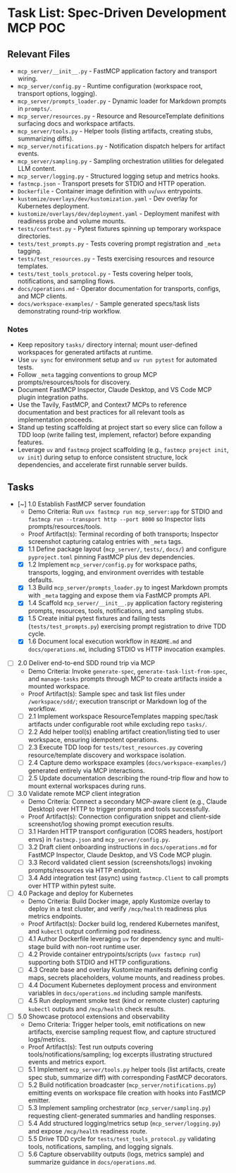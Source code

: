 # Task List: Spec-Driven Development MCP POC

## Relevant Files

- `mcp_server/__init__.py` - FastMCP application factory and transport wiring.
- `mcp_server/config.py` - Runtime configuration (workspace root, transport options, logging).
- `mcp_server/prompts_loader.py` - Dynamic loader for Markdown prompts in `prompts/`.
- `mcp_server/resources.py` - Resource and ResourceTemplate definitions surfacing docs and workspace artifacts.
- `mcp_server/tools.py` - Helper tools (listing artifacts, creating stubs, summarizing diffs).
- `mcp_server/notifications.py` - Notification dispatch helpers for artifact events.
- `mcp_server/sampling.py` - Sampling orchestration utilities for delegated LLM content.
- `mcp_server/logging.py` - Structured logging setup and metrics hooks.
- `fastmcp.json` - Transport presets for STDIO and HTTP operation.
- `Dockerfile` - Container image definition with `uv`/`uvx` entrypoints.
- `kustomize/overlays/dev/kustomization.yaml` - Dev overlay for Kubernetes deployment.
- `kustomize/overlays/dev/deployment.yaml` - Deployment manifest with readiness probe and volume mounts.
- `tests/conftest.py` - Pytest fixtures spinning up temporary workspace directories.
- `tests/test_prompts.py` - Tests covering prompt registration and `_meta` tagging.
- `tests/test_resources.py` - Tests exercising resources and resource templates.
- `tests/test_tools_protocol.py` - Tests covering helper tools, notifications, and sampling flows.
- `docs/operations.md` - Operator documentation for transports, configs, and MCP clients.
- `docs/workspace-examples/` - Sample generated specs/task lists demonstrating round-trip workflow.

### Notes

- Keep repository `tasks/` directory internal; mount user-defined workspaces for generated artifacts at runtime.
- Use `uv sync` for environment setup and `uv run pytest` for automated tests.
- Follow `_meta` tagging conventions to group MCP prompts/resources/tools for discovery.
- Document FastMCP Inspector, Claude Desktop, and VS Code MCP plugin integration paths.
- Use the Tavily, FastMCP, and Context7 MCPs to reference documentation and best practices for all relevant tools as implementation proceeds.
- Stand up testing scaffolding at project start so every slice can follow a TDD loop (write failing test, implement, refactor) before expanding features.
- Leverage `uv` and `fastmcp` project scaffolding (e.g., `fastmcp project init`, `uv init`) during setup to enforce consistent structure, lock dependencies, and accelerate first runnable server builds.

## Tasks

- [~] 1.0 Establish FastMCP server foundation
  - Demo Criteria: Run `uvx fastmcp run mcp_server:app` for STDIO and `fastmcp run --transport http --port 8000` so Inspector lists prompts/resources/tools.
  - Proof Artifact(s): Terminal recording of both transports; Inspector screenshot capturing catalog entries with `_meta` tags.
  - [x] 1.1 Define package layout (`mcp_server/`, `tests/`, `docs/`) and configure `pyproject.toml` pinning FastMCP plus dev dependencies.
  - [x] 1.2 Implement `mcp_server/config.py` for workspace paths, transports, logging, and environment overrides with testable defaults.
  - [x] 1.3 Build `mcp_server/prompts_loader.py` to ingest Markdown prompts with `_meta` tagging and expose them via FastMCP prompts API.
  - [x] 1.4 Scaffold `mcp_server/__init__.py` application factory registering prompts, resources, tools, notifications, and sampling stubs.
  - [x] 1.5 Create initial pytest fixtures and failing tests (`tests/test_prompts.py`) exercising prompt registration to drive TDD cycle.
  - [x] 1.6 Document local execution workflow in `README.md` and `docs/operations.md`, including STDIO vs HTTP invocation examples.

- [ ] 2.0 Deliver end-to-end SDD round trip via MCP
  - Demo Criteria: Invoke `generate-spec`, `generate-task-list-from-spec`, and `manage-tasks` prompts through MCP to create artifacts inside a mounted workspace.
  - Proof Artifact(s): Sample spec and task list files under `/workspace/sdd/`; execution transcript or Markdown log of the workflow.
  - [ ] 2.1 Implement workspace ResourceTemplates mapping spec/task artifacts under configurable root while excluding repo `tasks/`.
  - [ ] 2.2 Add helper tool(s) enabling artifact creation/listing tied to user workspace, ensuring idempotent operations.
  - [ ] 2.3 Execute TDD loop for `tests/test_resources.py` covering resource/template discovery and workspace isolation.
  - [ ] 2.4 Capture demo workspace examples (`docs/workspace-examples/`) generated entirely via MCP interactions.
  - [ ] 2.5 Update documentation describing the round-trip flow and how to mount external workspaces during runs.

- [ ] 3.0 Validate remote MCP client integration
  - Demo Criteria: Connect a secondary MCP-aware client (e.g., Claude Desktop) over HTTP to trigger prompts and tools successfully.
  - Proof Artifact(s): Connection configuration snippet and client-side screenshot/log showing prompt execution results.
  - [ ] 3.1 Harden HTTP transport configuration (CORS headers, host/port envs) in `fastmcp.json` and `mcp_server/config.py`.
  - [ ] 3.2 Draft client onboarding instructions in `docs/operations.md` for FastMCP Inspector, Claude Desktop, and VS Code MCP plugin.
  - [ ] 3.3 Record validated client session (screenshots/logs) invoking prompts/resources via HTTP endpoint.
  - [ ] 3.4 Add integration test (async) using `fastmcp.Client` to call prompts over HTTP within pytest suite.

- [ ] 4.0 Package and deploy for Kubernetes
  - Demo Criteria: Build Docker image, apply Kustomize overlay to deploy in a test cluster, and verify `/mcp/health` readiness plus metrics endpoints.
  - Proof Artifact(s): Docker build log, rendered Kubernetes manifest, and `kubectl` output confirming pod readiness.
  - [ ] 4.1 Author Dockerfile leveraging `uv` for dependency sync and multi-stage build with non-root runtime user.
  - [ ] 4.2 Provide container entrypoints/scripts (`uvx fastmcp run`) supporting both STDIO and HTTP configurations.
  - [ ] 4.3 Create base and overlay Kustomize manifests defining config maps, secrets placeholders, volume mounts, and readiness probes.
  - [ ] 4.4 Document Kubernetes deployment process and environment variables in `docs/operations.md` including sample manifests.
  - [ ] 4.5 Run deployment smoke test (kind or remote cluster) capturing `kubectl` outputs and `/mcp/health` check results.

- [ ] 5.0 Showcase protocol extensions and observability
  - Demo Criteria: Trigger helper tools, emit notifications on new artifacts, exercise sampling request flow, and capture structured logs/metrics.
  - Proof Artifact(s): Test run outputs covering tools/notifications/sampling; log excerpts illustrating structured events and metrics export.
  - [ ] 5.1 Implement `mcp_server/tools.py` helper tools (list artifacts, create spec stub, summarize diff) with corresponding FastMCP decorators.
  - [ ] 5.2 Build notification broadcaster (`mcp_server/notifications.py`) emitting events on workspace file creation with hooks into FastMCP emitter.
  - [ ] 5.3 Implement sampling orchestrator (`mcp_server/sampling.py`) requesting client-generated summaries and handling responses.
  - [ ] 5.4 Add structured logging/metrics setup (`mcp_server/logging.py`) and expose `/mcp/health` readiness route.
  - [ ] 5.5 Drive TDD cycle for `tests/test_tools_protocol.py` validating tools, notifications, sampling, and logging signals.
  - [ ] 5.6 Capture observability outputs (logs, metrics sample) and summarize guidance in `docs/operations.md`.
